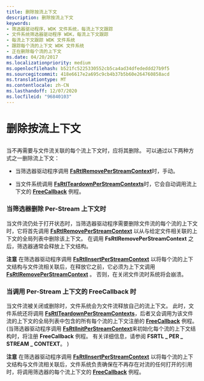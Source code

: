 ```yaml
---
title: 删除按流上下文
description: 删除按流上下文
keywords:
- 筛选器驱动程序，WDK 文件系统，每流上下文跟踪
- 文件系统筛选器驱动程序 WDK，每流上下文跟踪
- 每流上下文跟踪 WDK 文件系统
- 跟踪每个流的上下文 WDK 文件系统
- 正在删除每个流的上下文
ms.date: 04/20/2017
ms.localizationpriority: medium
ms.openlocfilehash: b521fc5225330552cb5ca4ad34dfededdd27b9f5
ms.sourcegitcommit: 418e6617e2a695c9cb4b37b5b60e264760858acd
ms.translationtype: MT
ms.contentlocale: zh-CN
ms.lasthandoff: 12/07/2020
ms.locfileid: "96840103"
---
```

# <a name="deleting-a-per-stream-context"></a>删除按流上下文


## <span id="ddk_deleting_a_per_stream_context_if"></span><span id="DDK_DELETING_A_PER_STREAM_CONTEXT_IF"></span>


当不再需要与文件流关联的每个流上下文时，应将其删除。 可以通过以下两种方式之一删除流上下文：

-   当筛选器驱动程序调用 [**FsRtlRemovePerStreamContext**](/windows-hardware/drivers/ddi/ntifs/nf-ntifs-fsrtlremoveperstreamcontext)时，手动。

-   当文件系统调用 [**FsRtlTeardownPerStreamContexts**](/windows-hardware/drivers/ddi/ntifs/nf-ntifs-fsrtlteardownperstreamcontexts)时，它会自动调用流上下文的 [**FreeCallback**](/previous-versions/ff547357(v=vs.85)) 例程。

### <a name="span-idwhen_the_filter_deletes_the_per-stream_contextspanspan-idwhen_the_filter_deletes_the_per-stream_contextspanspan-idwhen_the_filter_deletes_the_per-stream_contextspanwhen-the-filter-deletes-the-per-stream-context"></a><span id="When_the_Filter_Deletes_the_Per-Stream_Context"></span><span id="when_the_filter_deletes_the_per-stream_context"></span><span id="WHEN_THE_FILTER_DELETES_THE_PER-STREAM_CONTEXT"></span>当筛选器删除 Per-Stream 上下文时

当文件流仍处于打开状态时，当筛选器驱动程序需要删除文件流的每个流的上下文时，它将首先调用 [**FsRtlRemovePerStreamContext**](/windows-hardware/drivers/ddi/ntifs/nf-ntifs-fsrtlremoveperstreamcontext) 以从与给定文件相关联的上下文的全局列表中删除该上下文。 在调用 **FsRtlRemovePerStreamContext** 之后，筛选器通常会释放上下文结构。

**注意**   在筛选器驱动程序调用 [**FsRtlInsertPerStreamContext**](/windows-hardware/drivers/ddi/ntifs/nf-ntifs-fsrtlinsertperstreamcontext) 以将每个流的上下文结构与文件流相关联后，在释放它之前，它必须为上下文调用 [**FsRtlRemovePerStreamContext**](/windows-hardware/drivers/ddi/ntifs/nf-ntifs-fsrtlremoveperstreamcontext) 。 否则，在关闭文件流时系统将会崩溃。

 

### <a name="span-idwhen_the_per-stream_context_s_freecallback_is_calledspanspan-idwhen_the_per-stream_context_s_freecallback_is_calledspanspan-idwhen_the_per-stream_context_s_freecallback_is_calledspanwhen-the-per-stream-contexts-freecallback-is-called"></a><span id="When_the_Per-Stream_Context_s_FreeCallback_Is_Called"></span><span id="when_the_per-stream_context_s_freecallback_is_called"></span><span id="WHEN_THE_PER-STREAM_CONTEXT_S_FREECALLBACK_IS_CALLED"></span>当调用 Per-Stream 上下文的 FreeCallback 时

当文件流被关闭或删除时，文件系统会为文件流释放自己的流上下文。 此时，文件系统还将调用 [**FsRtlTeardownPerStreamContexts**](/windows-hardware/drivers/ddi/ntifs/nf-ntifs-fsrtlteardownperstreamcontexts)，后者又会调用为该文件流的上下文的全局列表中包含的所有每个流的上下文注册的 [**FreeCallback**](/previous-versions/ff547357(v=vs.85)) 例程。  (当筛选器驱动程序调用 [**FsRtlInitPerStreamContext**](/windows-hardware/drivers/ddi/ntifs/nf-ntifs-fsrtlinitperstreamcontext)来初始化每个流的上下文结构时，将注册 **FreeCallback** 例程。 有关详细信息，请参阅 **FSRTL \_ PER \_ STREAM \_ CONTEXT**。 ) 

**注意**   在筛选器驱动程序调用 [**FsRtlInsertPerStreamContext**](/windows-hardware/drivers/ddi/ntifs/nf-ntifs-fsrtlinsertperstreamcontext) 以将每个流的上下文结构与文件流相关联后，文件系统负责确保在不再存在对流的任何打开的引用时，将调用筛选器的每个流上下文的 [**FreeCallback**](/previous-versions/ff547357(v=vs.85)) 例程。

 

 

